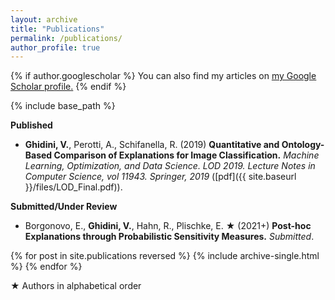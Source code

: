 ```yaml
---
layout: archive
title: "Publications"
permalink: /publications/
author_profile: true
---
```



{% if author.googlescholar %}
  You can also find my articles on <u><a href="{{author.googlescholar}}">my Google Scholar profile</a>.</u>
{% endif %}

{% include base_path %}




**Published**

* **Ghidini, V.**, Perotti, A., Schifanella, R. (2019)
**Quantitative and Ontology-Based Comparison of Explanations for Image Classification.**
*Machine Learning, Optimization, and Data Science. LOD 2019. Lecture Notes in Computer Science, vol 11943. Springer, 2019* ([pdf]({{ site.baseurl }}/files/LOD_Final.pdf)).

**Submitted/Under Review**

* Borgonovo, E., **Ghidini, V.**, Hahn, R., Plischke, E. &#9733; (2021+) 
**Post-hoc Explanations through Probabilistic Sensitivity Measures.**
*Submitted*.

{% for post in site.publications reversed %}
  {% include archive-single.html %}
{% endfor %}



&#9733; Authors in alphabetical order

